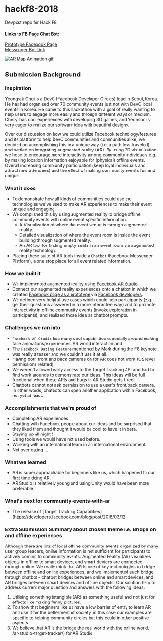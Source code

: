 # hackf8-2018
Devpost repo for Hack F8

#### Links to FB Page Chat Bot:

[Prototype Facebook Page](https://www.facebook.com/DevC-Meetup-304462963421738/)   
[Messenger Bot Link](https://m.me/304462963421738)  

![AR Map Animation gif](https://media.giphy.com/media/1wohbFGVt6oRUvbeRt/giphy.gif)   

## Submission Background  

### Inspiration
Yeongrak Choi is a DevC (Facebook Developer Circles) lead in Seoul, Korea. He has had organised over 70 community events just not with DevC local events in Korea. He came to this hackathon with a goal of really wanting to help users to engage more easily and through different ways or medium. Cheryl has cool experiences with developing 3D games, and Yeonsoo is very eager to realize our software idea with beautiful designs.

Over our discussion on how we could utilize Facebook technology/features and its platform to help DevC communities and communities alike, we decided on accomplishing this in a unique way (i.e. a path less traveled), and settled on integrating augmented reality (AR). By using 3D visualisation we hope to encourage more interactivity among community individuals e.g. by making location information enjoyable for (physical) offline events. Overall increasing community participation (keep loyal individuals and attract new attendees) and the effect of making community events fun and unique.

### What it does
- To demonstrate how all kinds of communities could use the technologies we've used to make AR experiences to make their event unique and engaging.
- We complished this by using augmented reality to bridge offline community events with online event specific information.
  - A Visualization of where the event venue is through augmented reality.
  - Detailed visualization of where the event room is inside the event building through augmented reality.
  - An AR tool for finding empty seats in an event room via augmented reality technology.
- Placing these suite of AR tools inside a `Chatbot` (Facebook Messenger Platform), a one stop place for all event related information.

### How we built it
- We implemented augmented reality using [Facebook AR Studio](https://developers.facebook.com/products/ar-studio).
- Connect our augmented reality experiences onto a chatbot in which we created [Facebook page as a prototype](https://www.facebook.com/DevC-Meetup-304462963421738/) via [Facebook developers](http://developers.facebook.com/).
- We defined very helpful use cases which could help participants (e.g. get their questions answered in a more interactive way) and to promote interactivity in offline community events (invoke exploration in participants), and realized those idea as chatbot prompts.

### Challenges we ran into
- `Facebook AR Studio` has many cool capabilities especially around making face animations/experiences. AR world interaction and
- The `Facebook Dating Feature` mentioned by Mark during the F8 keynote was really a teaser and we couldn't use it at all.
- Having both front and back cameras on for AR does not work (OS level permissions related).
- We weren't allowed early access to the Target Tracking API and had to find work arounds to demonstrate our ideas. This ideas will be full functional when these APIs and bugs in AR Studio gets fixed.
- Chatbots cannot not ask permission to use a user's front/back camera. In other words, chatbots can open another application within Facebook, not yet at least.

### Accomplishments that we're proud of
- Completing AR experiences.
- Chatting with Facebook people about our ideas and be surprised that they liked them and thought it would be cool to have it in beta.
- Staying up all night !
- Using tools we would have not used before.
- Working with an international team in an international environment.
- Not over eating ...

### What we learned
- AR is super approachable for beginners like us, which happened to our first time doing AR.
- AR Studio is relatively young and using Unity would have been more preferable.

### What's next for community-events-with-ar

- The release of [Target Tracking Capabilities](https://developers.facebook.com/blog/post/2018/03/12    
### Extra Submission Summary about chosen theme i.e. Bridge on and offline experiences  

Although there are lots of local offline community events organized by many user group leaders, online information is not sufficient for participants to actively coming to community events. Augmented Reality (AR) visualizes objects in offline to smart devices, and smart devices are connected through online. We really think that AR is one of key technologies to bridge between offline and online experiences, and we implemented such bridge through chatbot - chatbot bridges between online and smart devices, and AR bridges between smart devices and offline objects. Our solution help to address current major question and answers with the following ideas:  

1. Utilising something intangible (AR) as something useful and not just for effects like making funny pictures.
2. To show that beginners like us have a low barrier of entry to learn AR and use it for the betterment of society, in this case our examples are specific to helping community circles but this could in other positive aspects.
3. We believe that AR is the bridge the real world with the online world.  
  /ar-studio-target-tracker/) for AR Studio
